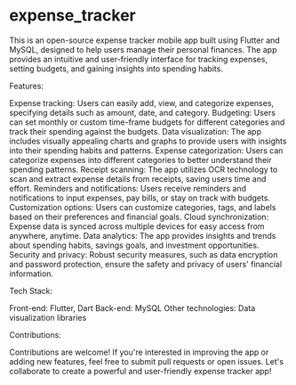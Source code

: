 # expense_tracker
This is an open-source expense tracker mobile app built using Flutter and MySQL, designed to help users manage their personal finances. The app provides an intuitive and user-friendly interface for tracking expenses, setting budgets, and gaining insights into spending habits.

Features:

Expense tracking: Users can easily add, view, and categorize expenses, specifying details such as amount, date, and category.
Budgeting: Users can set monthly or custom time-frame budgets for different categories and track their spending against the budgets.
Data visualization: The app includes visually appealing charts and graphs to provide users with insights into their spending habits and patterns.
Expense categorization: Users can categorize expenses into different categories to better understand their spending patterns.
Receipt scanning: The app utilizes OCR technology to scan and extract expense details from receipts, saving users time and effort.
Reminders and notifications: Users receive reminders and notifications to input expenses, pay bills, or stay on track with budgets.
Customization options: Users can customize categories, tags, and labels based on their preferences and financial goals.
Cloud synchronization: Expense data is synced across multiple devices for easy access from anywhere, anytime.
Data analytics: The app provides insights and trends about spending habits, savings goals, and investment opportunities.
Security and privacy: Robust security measures, such as data encryption and password protection, ensure the safety and privacy of users' financial information.


Tech Stack:

Front-end: Flutter, Dart
Back-end: MySQL
Other technologies: Data visualization libraries


Contributions:

Contributions are welcome! If you're interested in improving the app or adding new features, feel free to submit pull requests or open issues. Let's collaborate to create a powerful and user-friendly expense tracker app!
